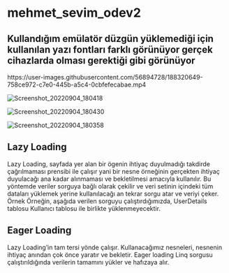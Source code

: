 # mehmet_sevim_odev2
<h2>Kullandığım emülatör düzgün yüklemediği için kullanılan yazı fontları farklı görünüyor gerçek cihazlarda olması gerektiği gibi görünüyor</h2>
https://user-images.githubusercontent.com/56894728/188320649-758ce972-c7e0-445b-a5c4-0cbfefecabae.mp4

![Screenshot_20220904_180418](https://user-images.githubusercontent.com/56894728/188320233-a31c064e-3427-439d-ae43-4ed66ca32d27.png)

![Screenshot_20220904_180430](https://user-images.githubusercontent.com/56894728/188320235-31a7c8d3-4b3c-41e0-a84e-ae4919cf37ff.png)

![Screenshot_20220904_180358](https://user-images.githubusercontent.com/56894728/188320236-b4e7981a-132b-424a-b8d3-b4bee0fcf2ab.png)



<h2>Lazy Loading</h2>
Lazy Loading, sayfada yer alan bir ögenin ihtiyaç duyulmadığı takdirde çağrılmaması prensibi ile çalışır yani bir nesne örneğinin gerçekten ihtiyaç duyulacağı ana kadar alınmaması ve bekletilmesi amacıyla kullanılır. Bu yöntemde veriler sorguya bağlı olarak çekilir ve veri setinin içindeki tüm dataları yüklemek yerine kullanılacağı an tekrar sorgu atar ve veriyi çeker. Örnek Örneğin, aşağıda verilen sorguyu çalıştırdığımızda, UserDetails tablosu Kullanıcı tablosu ile birlikte yüklenmeyecektir.

<h2>Eager Loading</h2>

Lazy Loading’in tam tersi yönde çalışır. Kullanacağımız nesneleri, nesnenin ihtiyaç anından çok önce yaratır ve bekletir. Eager loading Linq sorgusu çalıştırıldığında verilerin tamamını yükler ve hafızaya alır.
